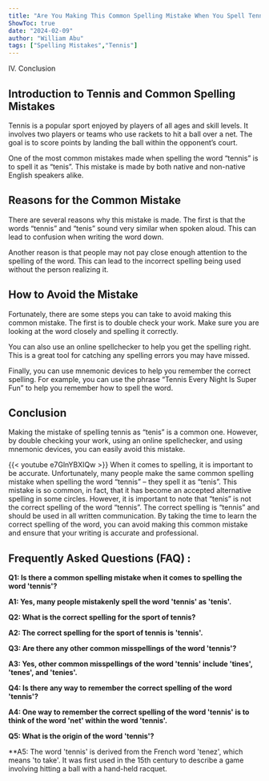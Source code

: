 ```yaml
---
title: "Are You Making This Common Spelling Mistake When You Spell Tennis?"
ShowToc: true 
date: "2024-02-09"
author: "William Abu" 
tags: ["Spelling Mistakes","Tennis"]
---
```

IV. Conclusion

## Introduction to Tennis and Common Spelling Mistakes

Tennis is a popular sport enjoyed by players of all ages and skill levels. It involves two players or teams who use rackets to hit a ball over a net. The goal is to score points by landing the ball within the opponent’s court.

One of the most common mistakes made when spelling the word “tennis” is to spell it as “tenis”. This mistake is made by both native and non-native English speakers alike.

## Reasons for the Common Mistake

There are several reasons why this mistake is made. The first is that the words “tennis” and “tenis” sound very similar when spoken aloud. This can lead to confusion when writing the word down.

Another reason is that people may not pay close enough attention to the spelling of the word. This can lead to the incorrect spelling being used without the person realizing it.

## How to Avoid the Mistake

Fortunately, there are some steps you can take to avoid making this common mistake. The first is to double check your work. Make sure you are looking at the word closely and spelling it correctly.

You can also use an online spellchecker to help you get the spelling right. This is a great tool for catching any spelling errors you may have missed.

Finally, you can use mnemonic devices to help you remember the correct spelling. For example, you can use the phrase “Tennis Every Night Is Super Fun” to help you remember how to spell the word.

## Conclusion

Making the mistake of spelling tennis as “tenis” is a common one. However, by double checking your work, using an online spellchecker, and using mnemonic devices, you can easily avoid this mistake.

{{< youtube e7GlnYBXIQw >}} 
When it comes to spelling, it is important to be accurate. Unfortunately, many people make the same common spelling mistake when spelling the word “tennis” – they spell it as “tenis”. This mistake is so common, in fact, that it has become an accepted alternative spelling in some circles. However, it is important to note that “tenis” is not the correct spelling of the word “tennis”. The correct spelling is “tennis” and should be used in all written communication. By taking the time to learn the correct spelling of the word, you can avoid making this common mistake and ensure that your writing is accurate and professional.

## Frequently Asked Questions (FAQ) :
**Q1: Is there a common spelling mistake when it comes to spelling the word 'tennis'?**

**A1: Yes, many people mistakenly spell the word 'tennis' as 'tenis'.**

**Q2: What is the correct spelling for the sport of tennis?**

**A2: The correct spelling for the sport of tennis is 'tennis'.**

**Q3: Are there any other common misspellings of the word 'tennis'?**

**A3: Yes, other common misspellings of the word 'tennis' include 'tines', 'tenes', and 'tenies'.**

**Q4: Is there any way to remember the correct spelling of the word 'tennis'?**

**A4: One way to remember the correct spelling of the word 'tennis' is to think of the word 'net' within the word 'tennis'.**

**Q5: What is the origin of the word 'tennis'?**

**A5: The word 'tennis' is derived from the French word 'tenez', which means 'to take'. It was first used in the 15th century to describe a game involving hitting a ball with a hand-held racquet.





